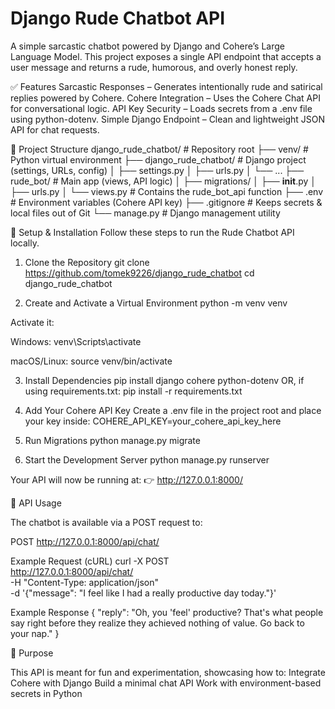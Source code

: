 # Django Rude Chatbot API

A simple sarcastic chatbot powered by Django and Cohere’s Large Language Model. This project exposes a single API endpoint that accepts a user message and returns a rude, humorous, and overly honest reply.

✅ Features
Sarcastic Responses – Generates intentionally rude and satirical replies powered by Cohere.
Cohere Integration – Uses the Cohere Chat API for conversational logic.
API Key Security – Loads secrets from a .env file using python-dotenv.
Simple Django Endpoint – Clean and lightweight JSON API for chat requests.

📌 Project Structure
django_rude_chatbot/        # Repository root
├── venv/                   # Python virtual environment
├── django_rude_chatbot/    # Django project (settings, URLs, config)
│   ├── settings.py
│   ├── urls.py
│   └── ...
├── rude_bot/               # Main app (views, API logic)
│   ├── migrations/
│   ├── __init__.py
│   ├── urls.py
│   └── views.py            # Contains the rude_bot_api function
├── .env                    # Environment variables (Cohere API key)
├── .gitignore              # Keeps secrets & local files out of Git
└── manage.py               # Django management utility

🚀 Setup & Installation
Follow these steps to run the Rude Chatbot API locally.

1. Clone the Repository
git clone https://github.com/tomek9226/django_rude_chatbot
cd django_rude_chatbot

2. Create and Activate a Virtual Environment
python -m venv venv

Activate it:

Windows:
venv\Scripts\activate

macOS/Linux:
source venv/bin/activate

3. Install Dependencies
pip install django cohere python-dotenv
OR, if using requirements.txt:
pip install -r requirements.txt

4. Add Your Cohere API Key
Create a .env file in the project root and place your key inside:
COHERE_API_KEY=your_cohere_api_key_here

5. Run Migrations
python manage.py migrate

6. Start the Development Server
python manage.py runserver


Your API will now be running at:
👉 http://127.0.0.1:8000/

💬 API Usage

The chatbot is available via a POST request to:

POST http://127.0.0.1:8000/api/chat/

Example Request (cURL)
curl -X POST \
  http://127.0.0.1:8000/api/chat/ \
  -H "Content-Type: application/json" \
  -d '{"message": "I feel like I had a really productive day today."}'

Example Response
{
  "reply": "Oh, you 'feel' productive? That's what people say right before they realize they achieved nothing of value. Go back to your nap."
}

🎯 Purpose

This API is meant for fun and experimentation, showcasing how to:
Integrate Cohere with Django
Build a minimal chat API
Work with environment-based secrets in Python
